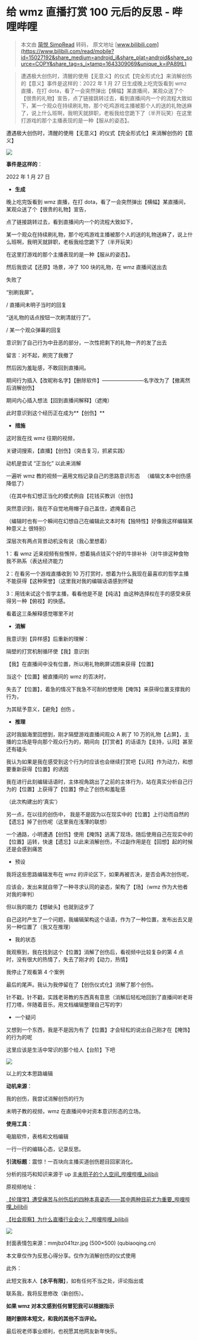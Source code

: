 # 给 wmz 直播打赏 100 元后的反思 - 哔哩哔哩
> 本文由 [简悦 SimpRead](http://ksria.com/simpread/) 转码， 原文地址 [www.bilibili.com](https://www.bilibili.com/read/mobile?id=15027192&share_medium=android_i&share_plat=android&share_source=COPY&share_tag=s_i×tamp=1643309069&unique_k=iPA89tL)

> 遭遇极大创伤时，清醒的使用【无意义】的仪式【完全形式化】来消解创伤的【意义】事件是这样的：2022 年 1 月 27 日生成晚上吃完饭看到 wmz 直播，在打 dota，看了一会突然弹出【横幅】某直播间，某观众送了个【很贵的礼物】宣告，点了链接跳转过去，看到直播间内一个的流程大致如下，某一个观众在持续刷礼物，那个吃鸡游戏主播被那个人的送的礼物送麻了，说上什么班啊，我明天就辞职，老板我给您跪下了（半开玩笑）在这里打游戏的那个主播表现的是一种【服从的姿态】。

遭遇极大创伤时，清醒的使用【无意义】的仪式【完全形式化】来消解创伤的【意义】

![](http://i0.hdslb.com/bfs/article/e9c9fb0571ce2df5c45dbd3d2d0e49ad91968b83.jpg@784w_784h_progressive.webp)

**事件是这样的**：

2022 年 1 月 27 日

*   **生成**
    

晚上吃完饭看到 wmz 直播，在打 dota，看了一会突然弹出【横幅】某直播间，某观众送了个【很贵的礼物】宣告，

点了链接跳转过去，看到直播间内一个的流程大致如下，

某一个观众在持续刷礼物，那个吃鸡游戏主播被那个人的送的礼物送麻了，说上什么班啊，我明天就辞职，老板我给您跪下了（半开玩笑）

在这里打游戏的那个主播表现的是一种【服从的姿态】。

然后我尝试【还原】场景，冲了 100 块的礼物，在 wmz 直播间送出去

失败了

“别刷我屏”。

/ 直播间未明子当时的回复

“送礼物的话点按钮一次刷清就行了”。

/ 某一个观众弹幕的回复

意识到了自己行为中丑恶的部分，一次性把剩下的礼物一齐的发了出去

留言：对不起，刷完了我撤了

然后因为羞耻感，不敢回到直播间。

期间行为插入【改昵称名字】【删除软件】————————名字改为了【撤离然后消解创伤】

期间内心插入想法【回到直播间解释】（遮掩）

此时意识到这个经历正在成为**【创伤】**

*   **措施**
    

这时我在找 wmz 往期的视频，

关键词搜索，【直播】【创伤】（突击复习，抓紧实践）

动机是尝试 “正当化” 以此来消解

一遍听 wmz 教的视频一遍用文档记录自己的思路意识形态   （编辑文本中创伤感 降低了）

（在其中有幻想正当化的模式例自【花钱买教训（创伤】

突然意识到，我在不自觉地用帽子自己盖住，遮掩着自己

（编辑时也有一个瞬间在幻想自己在编辑此文本时有【独特性】好像我这样编辑某种意义上 很特别）

深层次有两点背景动机没有说（我心里想着）

1：看 wmz 近来视频有些憔悴，想着捐点钱买个好的牛排补补（对牛排这种食物我不熟系（表达经济能力

2：在看另一个游戏直播收到 10 万打赏时，想着为什么我现在最喜欢的哲学主播不能获得【这种荣誉】（这里我对我的编辑话语感到怀疑

3：用钱来试这个哲学主播，看看他是不是【纯洁】由这种选择权在手的感受来获得另一种【俯视】的快感。

看着这三条解释感觉哪里不对

*   **消解**
    

我意识到【异样感】后重新的理解：

隔壁的打赏机制循环使【我】意识到

【我】在直播间中没有位置，所以用礼物刷屏试图来获得【位置】

当这个【位置】被直播间的 wmz 的否决时，

失去了【位置】，着急的情况下我急不可耐的想使用【掩饰】来获得位置支撑我的行为，

为其赋予意义，【避免】创伤 。

*   **推理**
    

这时我脑海里回想到，刚才隔壁游戏直播间观众 A 刷了 10 万的礼物【占屏】，主播的立场是导向那个观众行为的，期间向【打赏者】的话语为【支持，认同】甚至还有磕头

我认为如果是我在感受到这个行为时应该也会继续打赏吧【认同】作为动力，和想要重新获得【位置】的诱因

我在进行此刻编辑话语时，主体视角跳出了之前的主体行为，站在真实分析自己行为的【位置】上获得了【位置】停止了创伤和羞耻感

（此次构建出的‘真实’）

另一点，在以往的创伤中， 我是不是因为以在现实中的【位置】上行动而自然的【遗忘】掉了创伤呢（这里我在浅薄的联想）

一个通路，小明遭遇【创伤】使用【掩饰】逃离了现场，随后使用自己在现实中的【位置】运转，快速【遗忘】以此来消解创伤，不过副作用是在【回想】起的时候还是会感到痛苦

*   预设
    

我将这些思路编辑发布在 wmz 的评论区下，如果再被否决，是否会再次创伤呢，

应该会，发出来就自带了一种寻求认同的姿态，架构了【场】（wmz 作为大他者对我的审判）

但以我的能力【想破头】也就到这步了

自己这时产生了一个问题，我编辑架构这个话语，作为了一种位置，发布出去又是另一种位置了（我又在推理）

*   我的状态
    

我观察到，我在找到这个【位置】消解了创伤后，看视频中比较复杂的第 4 点时，没有很大的热情了，失去了刚才的【动力，热情】

我停止了观看第 4 个案例

最后的尾声。我认为我停留在了【创伤仪式化】消解了那个创伤。

针不戳，针不戳，实践老哥教的东西真有意思（消解后轻松地回到了直播间听老哥打刀塔，伴随着音乐，用文档编辑整理自己写的字）

*   一个疑问
    

又想到一个东西，我是不是因为有了【位置】才会轻松的说出自己刚才在【掩饰】的行为的呢

这里应该是生活中常识的那个给人【台阶】下吧

![](http://i0.hdslb.com/bfs/article/4adb9255ada5b97061e610b682b8636764fe50ed.png)

以上的文本思路编辑

**动机来源**：

我的创伤，我尝试消解创伤的行为

未明子教的视频，wmz 在直播间中对资本意识形态的立场。

**使用工具**：

电脑软件，表格和文档编辑

一行一行的编辑心态，记录反思。

**引流标题**：震惊！一百块向主播买道创伤题目回家消化。

分析的技巧和知识来源于 up 主[未明子的个人空间_哔哩哔哩_bilibili](https://space.bilibili.com/23191782/?spm_id_from=333.999.0.0)

原视频地址：

[【伦理学】遭受痛苦与创伤后的四种本真姿态——其中两种目前尤为重要_哔哩哔哩_bilibili](https://www.bilibili.com/video/BV1Bg411T7Jh?spm_id_from=333.999.0.0)

[【社会观察】为什么直播行业会火？_哔哩哔哩_bilibili](https://www.bilibili.com/video/BV1oL4y1h7Cp?spm_id_from=333.999.0.0)

![](http://i0.hdslb.com/bfs/article/db0d56bc400a1a3f2b6530250120ef0c9dd63d3b.png@784w_302h_progressive.webp)

封面表情包来源：mmjbz041tzr.jpg (500×500) (qubiaoqing.cn)

本文章仅作为反思心得分享。仅作为消解创伤的仪式使用

此外：

此短文我本人【**水平有限**】，如有任何不当之处，评论指出或

联系我，我将反思修改（新创伤）。

**如果 wmz 对本文感到任何冒犯我可以根据指示**

**随时删除本短文，和我的其他不当评论。**

最后祝老师事业顺利，也祝愿其他网友新年快乐。